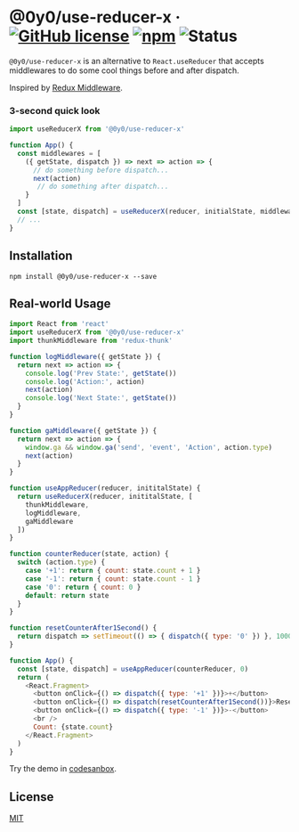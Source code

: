 # @0y0/use-reducer-x · [![GitHub license](https://img.shields.io/badge/license-MIT-blue.svg)](https://github.com/o0y0o/use-reducer-x/blob/master/LICENSE) [![npm](https://img.shields.io/npm/v/@0y0/use-reducer-x.svg)](https://www.npmjs.com/package/@0y0/use-reducer-x) ![Status](https://github.com/o0y0o/use-reducer-x/workflows/Package/badge.svg)

`@0y0/use-reducer-x` is an alternative to `React.useReducer` that accepts middlewares to do some cool things before and after dispatch.

Inspired by [Redux Middleware](https://redux.js.org/api/applymiddleware).

### 3-second quick look

```js
import useReducerX from '@0y0/use-reducer-x'

function App() {
  const middlewares = [
    ({ getState, dispatch }) => next => action => {
      // do something before dispatch...
      next(action)
       // do something after dispatch...
    }
  ]
  const [state, dispatch] = useReducerX(reducer, initialState, middlewares)
  // ...
}
```

## Installation

```
npm install @0y0/use-reducer-x --save
```

## Real-world Usage

```js
import React from 'react'
import useReducerX from '@0y0/use-reducer-x'
import thunkMiddleware from 'redux-thunk'

function logMiddleware({ getState }) {
  return next => action => {
    console.log('Prev State:', getState())
    console.log('Action:', action)
    next(action)
    console.log('Next State:', getState())
  }
}

function gaMiddleware({ getState }) {
  return next => action => {
    window.ga && window.ga('send', 'event', 'Action', action.type)
    next(action)
  }
}

function useAppReducer(reducer, inititalState) {
  return useReducerX(reducer, inititalState, [
    thunkMiddleware,
    logMiddleware,
    gaMiddleware
  ])
}

function counterReducer(state, action) {
  switch (action.type) {
    case '+1': return { count: state.count + 1 }
    case '-1': return { count: state.count - 1 }
    case '0': return { count: 0 }
    default: return state
  }
}

function resetCounterAfter1Second() {
  return dispatch => setTimeout(() => { dispatch({ type: '0' }) }, 1000)
}

function App() {
  const [state, dispatch] = useAppReducer(counterReducer, 0)
  return (
    <React.Fragment>
      <button onClick={() => dispatch({ type: '+1' })}>+</button>
      <button onClick={() => dispatch(resetCounterAfter1Second())}>Reset</button>
      <button onClick={() => dispatch({ type: '-1' })}>-</button>
      <br />
      Count: {state.count}
    </React.Fragment>
  )
}
```

Try the demo in [codesanbox](https://codesandbox.io/s/xono668ynz).

## License

[MIT](https://github.com/o0y0o/use-reducer-x/blob/master/LICENSE)
